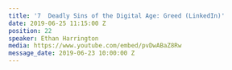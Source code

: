 ```yaml
---
title: '7  Deadly Sins of the Digital Age: Greed (LinkedIn)'
date: 2019-06-25 11:15:00 Z
position: 22
speaker: Ethan Harrington
media: https://www.youtube.com/embed/pvDwABaZ8Rw
message_date: 2019-06-23 10:00:00 Z
---
```


